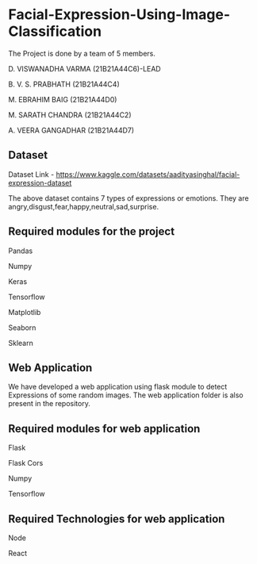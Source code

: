 # Facial-Expression-Using-Image-Classification
The Project is done by a team of 5 members.

D. VISWANADHA VARMA (21B21A44C6)-LEAD

B. V. S. PRABHATH (21B21A44C4)

M. EBRAHIM BAIG (21B21A44D0)

M. SARATH CHANDRA (21B21A44C2)

A. VEERA GANGADHAR (21B21A44D7)

## Dataset

Dataset Link - https://www.kaggle.com/datasets/aadityasinghal/facial-expression-dataset

The above dataset contains 7 types of expressions or emotions. They are angry,disgust,fear,happy,neutral,sad,surprise.

## Required modules for the project

Pandas

Numpy

Keras

Tensorflow

Matplotlib

Seaborn

Sklearn

## Web Application

We have developed a web application using flask module to detect Expressions of some random images. The web application folder is also present in the repository.

## Required modules for web application

Flask

Flask Cors

Numpy

Tensorflow

## Required Technologies for web application

Node

React

